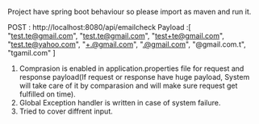 Project have spring boot behaviour so please import as maven and run it.

POST : http://localhost:8080/api/emailcheck
Payload :[
	"test.te@gmail.com",
	"test.te@gmail.com",
	"test+te@gmail.com",
	"test.te@yahoo.com",
	"+.@gmail.com",
	".@gmail.com",
	"@gmail.com.t",
	"tgamil.com"
]

1. Comprasion is enabled in application.properties file for request and response payload(If request or response have huge payload, System      will take care of it by comparasion and will make sure request get fulfilled on time).
2. Global Exception handler is written in case of system failure.
3. Tried to cover diffrent input.
